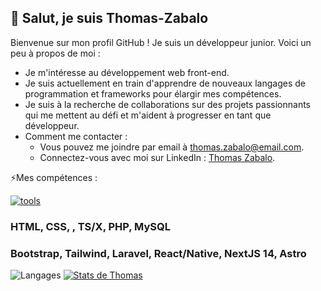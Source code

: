 ## 👋 Salut, je suis Thomas-Zabalo

Bienvenue sur mon profil GitHub ! Je suis un développeur junior. Voici un peu à propos de moi :

- Je m'intéresse au développement web front-end.
- Je suis actuellement en train d'apprendre de nouveaux langages de programmation et frameworks pour élargir mes compétences.
- Je suis à la recherche de collaborations sur des projets passionnants qui me mettent au défi et m'aident à progresser en tant que développeur.
- Comment me contacter :
  - Vous pouvez me joindre par email à thomas.zabalo@email.com.
  - Connectez-vous avec moi sur LinkedIn : [Thomas Zabalo](https://www.linkedin.com/in/thomas-zabalo-62627a256/).
 
⚡Mes compétences :

[![tools](https://img.shields.io/badge/react-%2320232a.svg?style=for-the-badge&logo=react&logoColor=%2361DAFB)](https://fr.legacy.reactjs.org/)
### HTML, CSS, , TS/X, PHP, MySQL
### Bootstrap, Tailwind, Laravel, React/Native, NextJS 14, Astro

![Langages](https://github-readme-stats.vercel.app/api/top-langs/?username=Thomas-Zabalo&theme=tokyonight)
[![Stats de Thomas](https://github-readme-stats.vercel.app/api?username=Thomas-Zabalo&theme=tokyonight)](https://github.com/Thomas-Zabalo/github-readme-stats)
